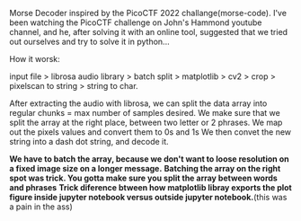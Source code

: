 Morse Decoder inspired by the PicoCTF 2022 challange(morse-code).
I've been watching the PicoCTF challenge on John's Hammond youtube channel,
and he, after solving it with an online tool, suggested that we tried out
ourselves and try to solve it in python...

How it worsk:

input file > librosa audio library > batch split > matplotlib > cv2 > crop > pixelscan to string > string to char.

After extracting the audio with librosa, we can split the data array into regular chunks = max number of samples desired. We make sure
that we split the array at the right place, between two letter or 2 phrases.
We map out the pixels values and convert them to 0s and 1s
We then convet the new string into a dash dot string, and decode it.

**We have to batch the array, because we don't want to loose resolution on a fixed image size on a longer message.**
**Batching the array on the right spot was trick. You gotta make sure you split the array between words and phrases**
**Trick diference btween how matplotlib libray exports the plot figure inside jupyter notebook versus outside jupyter notebook.**(this was a pain in the ass)

